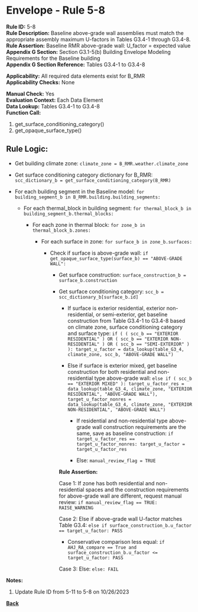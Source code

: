 
# Envelope - Rule 5-8  

**Rule ID:** 5-8  
**Rule Description:** Baseline above-grade wall assemblies must match the appropriate assembly maximum U-factors in Tables G3.4-1 through G3.4-8.  
**Rule Assertion:** Baseline RMR above-grade wall: U_factor = expected value  
**Appendix G Section:** Section G3.1-5(b) Building Envelope Modeling Requirements for the Baseline building  
**Appendix G Section Reference:** Tables G3.4-1 to G3.4-8  

**Applicability:** All required data elements exist for B_RMR  
**Applicability Checks:** None  

**Manual Check:** Yes  
**Evaluation Context:** Each Data Element  
**Data Lookup:** Tables G3.4-1 to G3.4-8  
**Function Call:**  

  1. get_surface_conditioning_category()  
  2. get_opaque_surface_type()  

## Rule Logic:  

- Get building climate zone: ```climate_zone = B_RMR.weather.climate_zone```  

- Get surface conditioning category dictionary for B_RMR: ```scc_dictionary_b = get_surface_conditioning_category(B_RMR)```  

- For each building segment in the Baseline model: ```for building_segment_b in B_RMR.building.building_segments:```  

  - For each thermal_block in building segment: ```for thermal_block_b in building_segment_b.thermal_blocks:```  

    - For each zone in thermal block: ```for zone_b in thermal_block_b.zones:```  

      - For each surface in zone: ```for surface_b in zone_b.surfaces:```  

        - Check if surface is above-grade wall: ```if get_opaque_surface_type(surface_b) == "ABOVE-GRADE WALL":```  

          - Get surface construction: ```surface_construction_b = surface_b.construction```  

          - Get surface conditioning category: ```scc_b = scc_dictionary_b[surface_b.id]```  

            - If surface is exterior residential, exterior non-residential, or semi-exterior, get baseline construction from Table G3.4-1 to G3.4-8 based on climate zone, surface conditioning category and surface type: ```if ( ( scc_b == "EXTERIOR RESIDENTIAL" ) OR ( scc_b == "EXTERIOR NON-RESIDENTIAL" ) OR ( scc_b == "SEMI-EXTERIOR" ) ): target_u_factor = data_lookup(table_G3_4, climate_zone, scc_b, "ABOVE-GRADE WALL")```  

            - Else if surface is exterior mixed, get baseline construction for both residential and non-residential type above-grade wall: ```else if ( scc_b == "EXTERIOR MIXED" ): target_u_factor_res = data_lookup(table_G3_4, climate_zone, "EXTERIOR RESIDENTIAL", "ABOVE-GRADE WALL"), target_u_factor_nonres = data_lookup(table_G3_4, climate_zone, "EXTERIOR NON-RESIDENTIAL", "ABOVE-GRADE WALL")```  

              - If residential and non-residential type above-grade wall construction requirements are the same, save as baseline construction: ```if target_u_factor_res == target_u_factor_nonres: target_u_factor = target_u_factor_res```  

              - Else: ```manual_review_flag = TRUE```  

            **Rule Assertion:**  

            Case 1: If zone has both residential and non-residential spaces and the construction requirements for above-grade wall are different, request manual review: ```if manual_review_flag == TRUE: RAISE_WARNING```  

            Case 2: Else if above-grade wall U-factor matches Table G3.4: ```else if surface_construction_b.u_factor == target_u_factor: PASS```  
            
              - Conservative comparison less equal: ```if AHJ_RA_compare == True and surface_construction_b.u_factor <= target_u_factor: PASS```


            Case 3: Else: ```else: FAIL```  

**Notes:**

1. Update Rule ID from 5-11 to 5-8 on 10/26/2023

**[Back](../_toc.md)**

